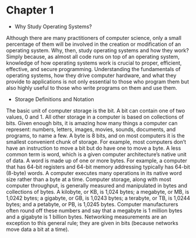 # Chapter 1
* Why Study Operating Systems?

Although there are many practitioners of computer science, only a small 
percentage of them will be involved in the creation or modification of an 
operating system. Why, then, study operating systems and how they work? 
Simply because, as almost all code runs on top of an operating system, 
knowledge of how operating systems work is crucial to proper, efficient, 
effective, and secure programming. Understanding the fundamentals of operating systems,
how they drive computer hardware, and what they provide to 
applications is not only essential to those who program them but also highly
useful to those who write programs on them and use them.

* Storage Definitions and Notation

The basic unit of computer storage is the bit. A bit can contain one of two
values, 0 and 1. All other storage in a computer is based on collections of bits.
Given enough bits, it is amazing how many things a computer can represent:
numbers, letters, images, movies, sounds, documents, and programs, to name
a few. A byte is 8 bits, and on most computers it is the smallest convenient
chunk of storage. For example, most computers don’t have an instruction to
move a bit but do have one to move a byte. A less common term is word,
which is a given computer architecture’s native unit of data. A word is made
up of one or more bytes. For example, a computer that has 64-bit registers and
64-bit memory addressing typically has 64-bit (8-byte) words. A computer
executes many operations in its native word size rather than a byte at a time.
Computer storage, along with most computer throughput, is generally
measured and manipulated in bytes and collections of bytes. A kilobyte, or
KB, is 1,024 bytes; a megabyte, or MB, is 1,0242 bytes; a gigabyte, or GB, is
1,0243 bytes; a terabyte, or TB, is 1,0244 bytes; and a petabyte, or PB, is 1,0245
bytes. Computer manufacturers often round off these numbers and say that
a megabyte is 1 million bytes and a gigabyte is 1 billion bytes. Networking
measurements are an exception to this general rule; they are given in bits
(because networks move data a bit at a time).
